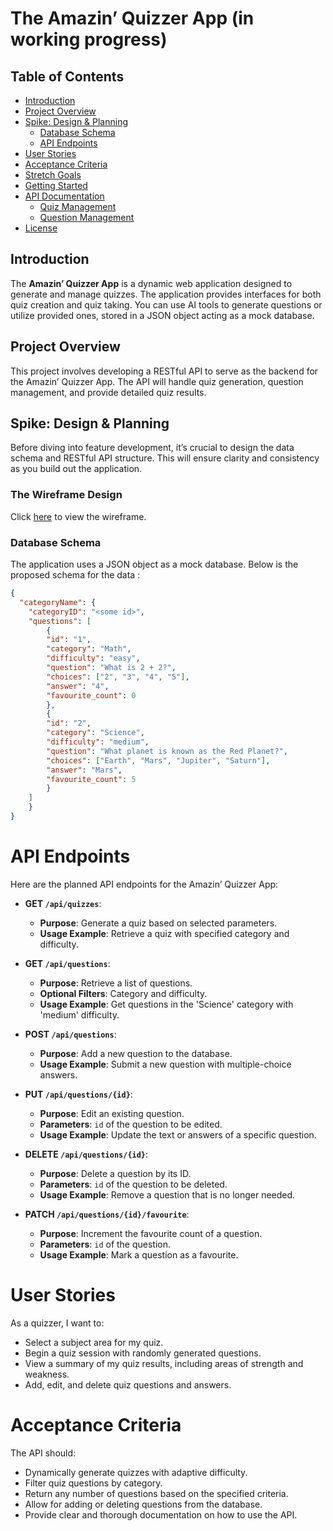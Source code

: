 # The Amazin’ Quizzer App (in working progress)

## Table of Contents
- [Introduction](#introduction)
- [Project Overview](#project-overview)
- [Spike: Design & Planning](#spike-design--planning)
  - [Database Schema](#database-schema)
  - [API Endpoints](#api-endpoints)
- [User Stories](#user-stories)
- [Acceptance Criteria](#acceptance-criteria)
- [Stretch Goals](#stretch-goals)
- [Getting Started](#getting-started)
- [API Documentation](#api-documentation)
  - [Quiz Management](#quiz-management)
  - [Question Management](#question-management)
- [License](#license)

## Introduction

The **Amazin’ Quizzer App** is a dynamic web application designed to generate and manage quizzes. The application provides interfaces for both quiz creation and quiz taking. You can use AI tools to generate questions or utilize provided ones, stored in a JSON object acting as a mock database.

## Project Overview

This project involves developing a RESTful API to serve as the backend for the Amazin’ Quizzer App. The API will handle quiz generation, question management, and provide detailed quiz results.

## Spike: Design & Planning

Before diving into feature development, it’s crucial to design the data schema and RESTful API structure. This will ensure clarity and consistency as you build out the application.

### The Wireframe Design
Click [here](https://app.moqups.com/6HB95STuO4RGOCGiEgHGGW50BH0r95Zf/view/page/ad64222d5) to view the wireframe.


### Database Schema

The application uses a JSON object as a mock database. Below is the proposed schema for the data :

```json
{
  "categoryName": {
    "categoryID": "<some id>",
    "questions": [
        {
        "id": "1",
        "category": "Math",
        "difficulty": "easy",
        "question": "What is 2 + 2?",
        "choices": ["2", "3", "4", "5"],
        "answer": "4",
        "favourite_count": 0
        },
        {
        "id": "2",
        "category": "Science",
        "difficulty": "medium",
        "question": "What planet is known as the Red Planet?",
        "choices": ["Earth", "Mars", "Jupiter", "Saturn"],
        "answer": "Mars",
        "favourite_count": 5
        }
    ] 
    }
}

```

# API Endpoints

Here are the planned API endpoints for the Amazin’ Quizzer App:

- **GET `/api/quizzes`**:
  - **Purpose**: Generate a quiz based on selected parameters.
  - **Usage Example**: Retrieve a quiz with specified category and difficulty.
  
- **GET `/api/questions`**:
  - **Purpose**: Retrieve a list of questions.
  - **Optional Filters**: Category and difficulty.
  - **Usage Example**: Get questions in the 'Science' category with 'medium' difficulty.
  
- **POST `/api/questions`**:
  - **Purpose**: Add a new question to the database.
  - **Usage Example**: Submit a new question with multiple-choice answers.

- **PUT `/api/questions/{id}`**:
  - **Purpose**: Edit an existing question.
  - **Parameters**: `id` of the question to be edited.
  - **Usage Example**: Update the text or answers of a specific question.
  
- **DELETE `/api/questions/{id}`**:
  - **Purpose**: Delete a question by its ID.
  - **Parameters**: `id` of the question to be deleted.
  - **Usage Example**: Remove a question that is no longer needed.

- **PATCH `/api/questions/{id}/favourite`**:
  - **Purpose**: Increment the favourite count of a question.
  - **Parameters**: `id` of the question.
  - **Usage Example**: Mark a question as a favourite.

# User Stories

As a quizzer, I want to:

- Select a subject area for my quiz.
- Begin a quiz session with randomly generated questions.
- View a summary of my quiz results, including areas of strength and weakness.
- Add, edit, and delete quiz questions and answers.

# Acceptance Criteria

The API should:

- Dynamically generate quizzes with adaptive difficulty.
- Filter quiz questions by category.
- Return any number of questions based on the specified criteria.
- Allow for adding or deleting questions from the database.
- Provide clear and thorough documentation on how to use the API.





